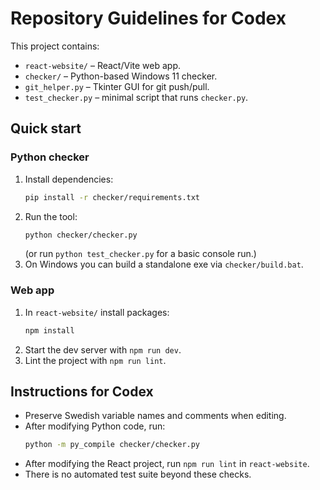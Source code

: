# Repository Guidelines for Codex

This project contains:

- `react-website/` – React/Vite web app.
- `checker/` – Python-based Windows 11 checker.
- `git_helper.py` – Tkinter GUI for git push/pull.
- `test_checker.py` – minimal script that runs `checker.py`.

## Quick start

### Python checker
1. Install dependencies:
   ```bash
   pip install -r checker/requirements.txt
   ```
2. Run the tool:
   ```bash
   python checker/checker.py
   ```
   (or run `python test_checker.py` for a basic console run.)
3. On Windows you can build a standalone exe via `checker/build.bat`.

### Web app
1. In `react-website/` install packages:
   ```bash
   npm install
   ```
2. Start the dev server with `npm run dev`.
3. Lint the project with `npm run lint`.

## Instructions for Codex
- Preserve Swedish variable names and comments when editing.
- After modifying Python code, run:
  ```bash
  python -m py_compile checker/checker.py
  ```
- After modifying the React project, run `npm run lint` in `react-website`.
- There is no automated test suite beyond these checks.
